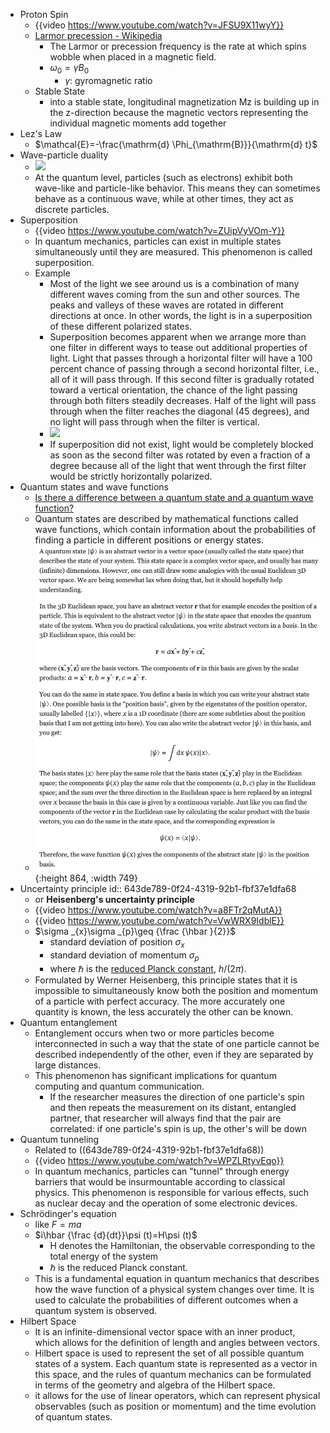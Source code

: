 - Proton Spin
	- {{video https://www.youtube.com/watch?v=JFSU9X11wyY}}
	- [Larmor precession - Wikipedia](https://en.wikipedia.org/wiki/Larmor_precession)
		- The Larmor or precession frequency is the rate at which spins wobble when placed in a magnetic field.
		- $\omega_0=\gamma B_0$
			- $\gamma$: gyromagnetic ratio
	- Stable State
		- into a stable state, longitudinal magnetization Mz is building up in the z-direction because the magnetic vectors representing the individual magnetic moments add together
- Lez's Law
	- $\mathcal{E}=-\frac{\mathrm{d} \Phi_{\mathrm{B}}}{\mathrm{d} t}$
- Wave-particle duality
	- ![](https://cdn.mos.cms.futurecdn.net/hUjJhhMt4bBb6CvckbfDAJ-1200-80.jpg)
	- At the quantum level, particles (such as electrons) exhibit both wave-like and particle-like behavior. This means they can sometimes behave as a continuous wave, while at other times, they act as discrete particles.
- Superposition
	- {{video https://www.youtube.com/watch?v=ZUipVyVOm-Y}}
	- In quantum mechanics, particles can exist in multiple states simultaneously until they are measured. This phenomenon is called superposition.
	- Example
		- Most of the light we see around us is a combination of many different waves coming from the sun and other sources. The peaks and valleys of these waves are rotated in different directions at once. In other words, the light is in a superposition of these different polarized states.
		- Superposition becomes apparent when we arrange more than one filter in different ways to tease out additional properties of light. Light that passes through a horizontal filter will have a 100 percent chance of passing through a second horizontal filter, i.e., all of it will pass through. If this second filter is gradually rotated toward a vertical orientation, the chance of the light passing through both filters steadily decreases. Half of the light will pass through when the filter reaches the diagonal (45 degrees), and no light will pass through when the filter is vertical.
		- ![](https://caltechsites-prod.s3.amazonaws.com/scienceexchange/images/Superposition-Polarized-Filters-Part2-D.max-500x500.jpg?AWSAccessKeyId=ASIAWZ4EQDOH57S64ZXT&Signature=mW6NQOXx%2BYnOXrWn9zit2H0dbaE%3D&x-amz-security-token=IQoJb3JpZ2luX2VjEAQaCXVzLXdlc3QtMiJGMEQCIHVXUZH5ZsHZ3PbeV4bNIHbCsb0krq%2Fg%2FI56CN0dZywbAiA94pAfJ14kejthPk7UaIHGe6flZv8Go3IrbdLaB8WDZSr8Awjt%2F%2F%2F%2F%2F%2F%2F%2F%2F%2F8BEAAaDDQ2Nzg5MjQ0NDA0NyIMNtTlCQ6yWluRyDdoKtADNqfi8%2BkpDO2iKOBjFy1Fk3h2lhFAvkZqWddk9lw3XTU7nng26Xu%2Fh%2FzB8kMOj5PVzUqZJkDyivgvtL0gkAVPVK5lNDj8xefnhsQZTHVzy6N6EyCqrpXRv4muYlFcSqC6l546cWHe%2Bls0XVkD0D2zZLy%2FUtVP04bWCpMh68M0%2FrerqiJoP%2B6%2FcULbwY%2FkYwbYkytQVh5zL%2FGX%2B%2FQe%2FIGUkYSBgDSOEM0wwOAcLAENXqIRHz%2FEmHRG3RC4JBddms7xrV85J181KspxNDEJjZAt2sIzvZus1z01oyX2Wp2yl%2FdmIyqBuVQ4T4FtOa9puQtuQhPm6fZSu6TEN5gFwX29Itb7PFeb8TCGVeCnFWEkawBcMzCRVMOBTkNIpn4VILB8yf4qxNkq9P6RB6Ei7FsExtZFQfsKCdSVu1wFjooXgN3G%2FO%2Bj%2FDk8LlxpCiWkLtz9m7Fhq1de4rmGMhPcpvvAg2p4Df6CsR5TWWwmCUmyLTeQWXihSSkjGN28JLnxH%2Fd1P5cZGjMHS2nUt7vmXQjJCxf7q%2FsnVEUwkFZMcoVl2rteqbjO1d%2FQYH1kSF1b70wpVyngTmlsGNh41%2FyH6taglkY8LM%2Fd%2BqIJm1CzKi0vGpUwy%2FPkoQY6pgG%2FBMT8kdQzY%2BJzMma9K9XSKETO%2F4ol8W0ErI4ynwB%2FLIaDkIPQcPvnp1PdHr0d3aS29eVrcAzWFnOxK5JOZpSicaCUzZmsZj4wY4ay9UOEbdxSziR6d9BG%2FiVSnGSgkNeY84znWm5jacAMXtiIT2ZfVEDrUBeKS1lx9Zx9JLr6pN7v%2BVfKPfGbz1wDdxKo36PeYF761SwwMnsFBvU0N1VTa6%2FKywmU&Expires=1681485671)
		- If superposition did not exist, light would be completely blocked as soon as the second filter was rotated by even a fraction of a degree because all of the light that went through the first filter would be strictly horizontally polarized.
- Quantum states and wave functions
	- [Is there a difference between a quantum state and a quantum wave function?](https://physics.stackexchange.com/questions/591257/is-there-a-difference-between-a-quantum-state-and-a-quantum-wave-function)
	- Quantum states are described by mathematical functions called wave functions, which contain information about the probabilities of finding a particle in different positions or energy states.
	- ![image.png](../assets/image_1681571597906_0.png){:height 864, :width 749}
- Uncertainty principle
  id:: 643de789-0f24-4319-92b1-fbf37e1dfa68
	- or **Heisenberg's uncertainty principle**
	- {{video https://www.youtube.com/watch?v=a8FTr2qMutA}}
	- {{video https://www.youtube.com/watch?v=VwWRX9IdblE}}
	- $\sigma _{x}\sigma _{p}\geq {\frac {\hbar }{2}}$
		- standard deviation of position $\sigma_x$
		- standard deviation of momentum $\sigma_p$
		- where $\hbar$ is the [reduced Planck constant](https://en.wikipedia.org/wiki/Reduced_Planck_constant), *h*/(2*π*).
	- Formulated by Werner Heisenberg, this principle states that it is impossible to simultaneously know both the position and momentum of a particle with perfect accuracy. The more accurately one quantity is known, the less accurately the other can be known.
- Quantum entanglement
	- Entanglement occurs when two or more particles become interconnected in such a way that the state of one particle cannot be described independently of the other, even if they are separated by large distances.
	- This phenomenon has significant implications for quantum computing and quantum communication.
		- If the researcher measures the direction of one particle's spin and then repeats the measurement on its distant, entangled partner, that researcher will always find that the pair are correlated: if one particle's spin is up, the other's will be down
- Quantum tunneling
	- Related to ((643de789-0f24-4319-92b1-fbf37e1dfa68))
	- {{video https://www.youtube.com/watch?v=WPZLRtyvEqo}}
	- In quantum mechanics, particles can "tunnel" through energy barriers that would be insurmountable according to classical physics. This phenomenon is responsible for various effects, such as nuclear decay and the operation of some electronic devices.
- Schrödinger's equation
	- like $F=ma$
	- $i\hbar {\frac {d}{dt}}\psi (t)=H\psi (t)$
		- H denotes the Hamiltonian, the observable corresponding to the total energy of the system
		- $\hbar$  is the reduced Planck constant.
	- This is a fundamental equation in quantum mechanics that describes how the wave function of a physical system changes over time. It is used to calculate the probabilities of different outcomes when a quantum system is observed.
- Hilbert Space
	- It is an infinite-dimensional vector space with an inner product, which allows for the definition of length and angles between vectors.
	- Hilbert space is used to represent the set of all possible quantum states of a system. Each quantum state is represented as a vector in this space, and the rules of quantum mechanics can be formulated in terms of the geometry and algebra of the Hilbert space.
	- it allows for the use of linear operators, which can represent physical observables (such as position or momentum) and the time evolution of quantum states.